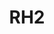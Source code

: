 ---
slug: RH2
title: "RH2"
description: "Smart cordless wet and dry vacuum cleaner"
image: "/images/smarthome/RH2.png"
images:
  - url: "/images/smarthome/RH2.png"
    caption: "Front view"

features:
 - "High-speed fan motor at 72,000 RPM for powerful suction."
 - "Rotary brush motor speed at 550 ± 12% RPM for effective cleaning."
 - "Large rechargeable 4000 mAh battery delivering up to 40 minutes runtime."
 - "Separate clean water tank (850 ml) and wastewater tank (750 ml)."
 - "Multiple cleaning modes: Smart, Standard, Power, and Suction."
 - "Automatic water flow and suction adjustment with dirt level detection."
 - "Smart alerts including device status, water refill, and full dirty tank warnings."
 - "Self-cleaning with hot air drying for the rotating brush."
 - "Electrolyzed water cleaning, ozone sterilization, and odor-resistant perfume."
 - "Built-in LED light on the rotating brush for better visibility during cleaning."
 - "Multi-cleaning of edges and corners supported."
 - "Supports multiple languages and features an LED screen for easy control."

specification:
  model: "CS-RH2-PGA1"
  interface: "N/A"
  power_source: "N/A"
  energy_consumption: "N/A"
  network_port: "N/A"
  dimensions: "	270 x 257 x 1160 mm (10.63 x 10.12 x 45.67 in) (when the vacuum is fully assembled) for Product and 335 × 300 × 705 mm (13.07 × 11.81 × 27.76 in) For Package "
  package_size:	"8.41 kg (296.65 oz)"
  net_weight: "4.55 kg (160.50 oz)"
price: "Contact Sales"

---